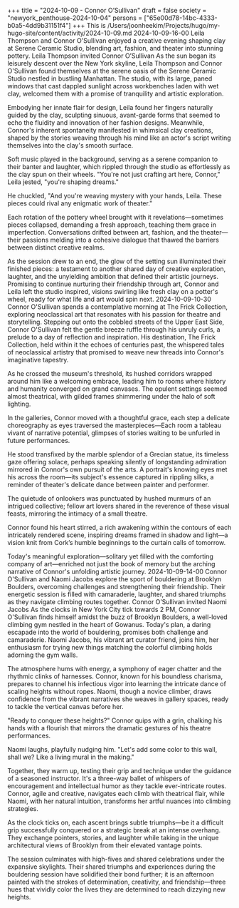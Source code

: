 +++
title = "2024-10-09 - Connor O’Sullivan"
draft = false
society = "newyork_penthouse-2024-10-04"
persons = ["65e00d78-14bc-4333-b0a5-4dd9b31151f4"]
+++
This is /Users/joonheekim/Projects/hugo/my-hugo-site/content/activity/2024-10-09.md
2024-10-09-16-00
Leila Thompson and Connor O'Sullivan enjoyed a creative evening shaping clay at Serene Ceramic Studio, blending art, fashion, and theater into stunning pottery.
Leila Thompson invited Connor O’Sullivan
As the sun began its leisurely descent over the New York skyline, Leila Thompson and Connor O'Sullivan found themselves at the serene oasis of the Serene Ceramic Studio nestled in bustling Manhattan. The studio, with its large, paned windows that cast dappled sunlight across workbenches laden with wet clay, welcomed them with a promise of tranquility and artistic exploration.

Embodying her innate flair for design, Leila found her fingers naturally guided by the clay, sculpting sinuous, avant-garde forms that seemed to echo the fluidity and innovation of her fashion designs. Meanwhile, Connor's inherent spontaneity manifested in whimsical clay creations, shaped by the stories weaving through his mind like an actor's script writing themselves into the clay's smooth surface.

Soft music played in the background, serving as a serene companion to their banter and laughter, which rippled through the studio as effortlessly as the clay spun on their wheels. "You're not just crafting art here, Connor," Leila jested, "you're shaping dreams."

He chuckled, "And you're weaving mystery with your hands, Leila. These pieces could rival any enigmatic work of theater."

Each rotation of the pottery wheel brought with it revelations—sometimes pieces collapsed, demanding a fresh approach, teaching them grace in imperfection. Conversations drifted between art, fashion, and the theater—their passions melding into a cohesive dialogue that thawed the barriers between distinct creative realms. 

As the session drew to an end, the glow of the setting sun illuminated their finished pieces: a testament to another shared day of creative exploration, laughter, and the unyielding ambition that defined their artistic journeys. Promising to continue nurturing their friendship through art, Connor and Leila left the studio inspired, visions swirling like fresh clay on a potter's wheel, ready for what life and art would spin next.
2024-10-09-10-30
Connor O'Sullivan spends a contemplative morning at The Frick Collection, exploring neoclassical art that resonates with his passion for theatre and storytelling.
Stepping out onto the cobbled streets of the Upper East Side, Connor O'Sullivan felt the gentle breeze ruffle through his unruly curls, a prelude to a day of reflection and inspiration. His destination, The Frick Collection, held within it the echoes of centuries past, the whispered tales of neoclassical artistry that promised to weave new threads into Connor's imaginative tapestry.

As he crossed the museum's threshold, its hushed corridors wrapped around him like a welcoming embrace, leading him to rooms where history and humanity converged on grand canvases. The opulent settings seemed almost theatrical, with gilded frames shimmering under the halo of soft lighting.

In the galleries, Connor moved with a thoughtful grace, each step a delicate choreography as eyes traversed the masterpieces—Each room a tableau vivant of narrative potential, glimpses of stories waiting to be unfurled in future performances.

He stood transfixed by the marble splendor of a Grecian statue, its timeless gaze offering solace, perhaps speaking silently of longstanding admiration mirrored in Connor's own pursuit of the arts. A portrait's knowing eyes met his across the room—its subject's essence captured in rippling silks, a reminder of theater's delicate dance between painter and performer.

The quietude of onlookers was punctuated by hushed murmurs of an intrigued collective; fellow art lovers shared in the reverence of these visual feasts, mirroring the intimacy of a small theatre.

Connor found his heart stirred, a rich awakening within the contours of each intricately rendered scene, inspiring dreams framed in shadow and light—a vision knit from Cork’s humble beginnings to the curtain calls of tomorrow.

Today's meaningful exploration—solitary yet filled with the comforting company of art—enriched not just the book of memory but the arching narrative of Connor's unfolding artistic journey.
2024-10-09-14-00
Connor O'Sullivan and Naomi Jacobs explore the sport of bouldering at Brooklyn Boulders, overcoming challenges and strengthening their friendship. Their energetic session is filled with camaraderie, laughter, and shared triumphs as they navigate climbing routes together.
Connor O’Sullivan invited Naomi Jacobs
As the clocks in New York City tick towards 2 PM, Connor O'Sullivan finds himself amidst the buzz of Brooklyn Boulders, a well-loved climbing gym nestled in the heart of Gowanus. Today's plan, a daring escapade into the world of bouldering, promises both challenge and camaraderie. Naomi Jacobs, his vibrant art curator friend, joins him, her enthusiasm for trying new things matching the colorful climbing holds adorning the gym walls.

The atmosphere hums with energy, a symphony of eager chatter and the rhythmic clinks of harnesses. Connor, known for his boundless charisma, prepares to channel his infectious vigor into learning the intricate dance of scaling heights without ropes. Naomi, though a novice climber, draws confidence from the vibrant narratives she weaves in gallery spaces, ready to tackle the vertical canvas before her.

"Ready to conquer these heights?" Connor quips with a grin, chalking his hands with a flourish that mirrors the dramatic gestures of his theatre performances.

Naomi laughs, playfully nudging him. "Let's add some color to this wall, shall we? Like a living mural in the making."

Together, they warm up, testing their grip and technique under the guidance of a seasoned instructor. It's a three-way ballet of whispers of encouragement and intellectual humor as they tackle ever-intricate routes. Connor, agile and creative, navigates each climb with theatrical flair, while Naomi, with her natural intuition, transforms her artful nuances into climbing strategies.

As the clock ticks on, each ascent brings subtle triumphs—be it a difficult grip successfully conquered or a strategic break at an intense overhang. They exchange pointers, stories, and laughter while taking in the unique architectural views of Brooklyn from their elevated vantage points.

The session culminates with high-fives and shared celebrations under the expansive skylights. Their shared triumphs and experiences during the bouldering session have solidified their bond further; it is an afternoon painted with the strokes of determination, creativity, and friendship—three hues that vividly color the lives they are determined to reach dizzying new heights.
